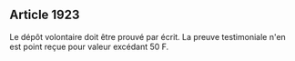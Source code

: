 Article 1923
----
Le dépôt volontaire doit être prouvé par écrit. La preuve testimoniale n'en est
point reçue pour valeur excédant 50 F.
